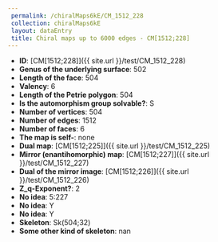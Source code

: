 ```yaml
--- 
 permalink: /chiralMaps6kE/CM_1512_228 
 collection: chiralMaps6kE
 layout: dataEntry
 title: Chiral maps up to 6000 edges - CM[1512;228]
---
```


- **ID**: [CM[1512;228]]({{ site.url }}/test/CM_1512_228)
- **Genus of the underlying surface**: 502
- **Length of the face**: 504
- **Valency**: 6
- **Length of the Petrie polygon**: 504
- **Is the automorphism group solvable?**: S
- **Number of vertices**: 504
- **Number of edges**: 1512
- **Number of faces**: 6
- **The map is self-**: none
- **Dual map**: [CM[1512;225]]({{ site.url }}/test/CM_1512_225)
- **Mirror (enantihomorphic) map**: [CM[1512;227]]({{ site.url }}/test/CM_1512_227)
- **Dual of the mirror image**: [CM[1512;226]]({{ site.url }}/test/CM_1512_226)
- **Z_q-Exponent?**: 2
- **No idea**:  5:227
- **No idea**: Y
- **No idea**: Y
- **Skeleton**: Sk(504;32)
- **Some other kind of skeleton**: nan
